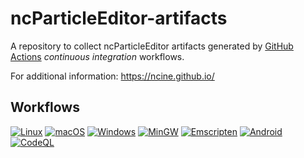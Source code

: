 # ncParticleEditor-artifacts
A repository to collect ncParticleEditor artifacts generated by [GitHub Actions](https://github.com/nCine/ncParticleEditor/actions) _continuous integration_ workflows.

For additional information: https://ncine.github.io/

## Workflows

[![Linux](https://github.com/nCine/ncParticleEditor/workflows/Linux/badge.svg)](https://github.com/nCine/ncParticleEditor/actions?workflow=Linux)
[![macOS](https://github.com/nCine/ncParticleEditor/workflows/macOS/badge.svg)](https://github.com/nCine/ncParticleEditor/actions?workflow=macOS)
[![Windows](https://github.com/nCine/ncParticleEditor/workflows/Windows/badge.svg)](https://github.com/nCine/ncParticleEditor/actions?workflow=Windows)
[![MinGW](https://github.com/nCine/ncParticleEditor/workflows/MinGW/badge.svg)](https://github.com/nCine/ncParticleEditor/actions?workflow=MinGW)
[![Emscripten](https://github.com/nCine/ncParticleEditor/workflows/Emscripten/badge.svg)](https://github.com/nCine/ncParticleEditor/actions?workflow=Emscripten)
[![Android](https://github.com/nCine/ncParticleEditor/workflows/Android/badge.svg)](https://github.com/nCine/ncParticleEditor/actions?workflow=Android)
[![CodeQL](https://github.com/nCine/ncParticleEditor/workflows/CodeQL/badge.svg)](https://github.com/nCine/ncParticleEditor/actions?workflow=CodeQL)
